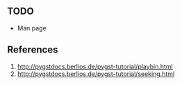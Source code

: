 TODO
----
* Man page

References
----------
1. http://pygstdocs.berlios.de/pygst-tutorial/playbin.html
2. http://pygstdocs.berlios.de/pygst-tutorial/seeking.html
